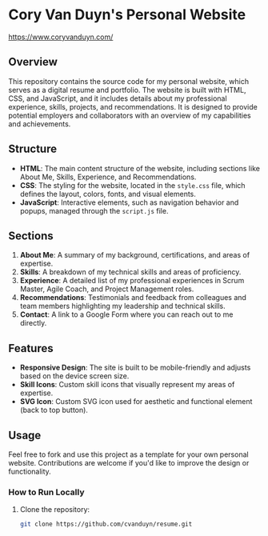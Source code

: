 # Cory Van Duyn's Personal Website
https://www.coryvanduyn.com/

## Overview
This repository contains the source code for my personal website, which serves as a digital resume and portfolio. The website is built with HTML, CSS, and JavaScript, and it includes details about my professional experience, skills, projects, and recommendations. It is designed to provide potential employers and collaborators with an overview of my capabilities and achievements.

## Structure
- **HTML**: The main content structure of the website, including sections like About Me, Skills, Experience, and Recommendations.
- **CSS**: The styling for the website, located in the `style.css` file, which defines the layout, colors, fonts, and visual elements.
- **JavaScript**: Interactive elements, such as navigation behavior and popups, managed through the `script.js` file.

## Sections
1. **About Me**: A summary of my background, certifications, and areas of expertise.
2. **Skills**: A breakdown of my technical skills and areas of proficiency.
3. **Experience**: A detailed list of my professional experiences in Scrum Master, Agile Coach, and Project Management roles.
4. **Recommendations**: Testimonials and feedback from colleagues and team members highlighting my leadership and technical skills.
5. **Contact**: A link to a Google Form where you can reach out to me directly.

## Features
- **Responsive Design**: The site is built to be mobile-friendly and adjusts based on the device screen size.
- **Skill Icons**: Custom skill icons that visually represent my areas of expertise.
- **SVG Icon**: Custom SVG icon used for aesthetic and functional element (back to top button).

## Usage
Feel free to fork and use this project as a template for your own personal website. Contributions are welcome if you'd like to improve the design or functionality.

### How to Run Locally
1. Clone the repository:
   ```bash
   git clone https://github.com/cvanduyn/resume.git
